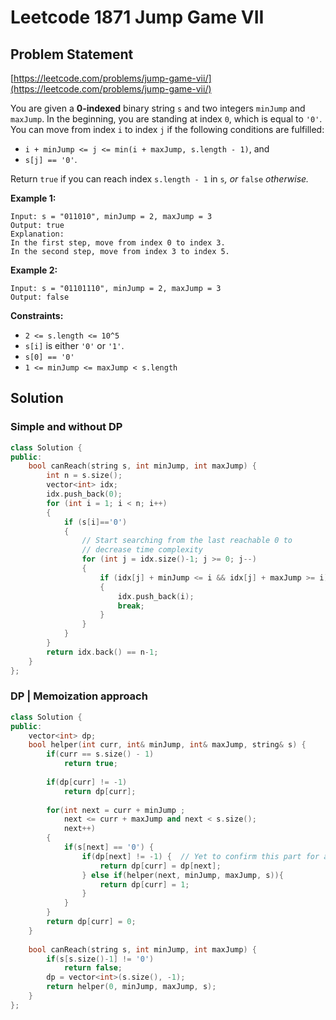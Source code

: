 # Leetcode 1871 Jump Game VII

## Problem Statement

[https://leetcode.com/problems/jump-game-vii/](https://leetcode.com/problems/jump-game-vii/)

You are given a **0-indexed** binary string `s` and two integers `minJump` and `maxJump`. In the beginning, you are standing at index `0`, which is equal to `'0'`. You can move from index `i` to index `j` if the following conditions are fulfilled:

* `i + minJump <= j <= min(i + maxJump, s.length - 1)`, and
* `s[j] == '0'`.

Return `true` if you can reach index `s.length - 1` in `s`_, or_ `false` _otherwise._

**Example 1:**

```text
Input: s = "011010", minJump = 2, maxJump = 3
Output: true
Explanation:
In the first step, move from index 0 to index 3. 
In the second step, move from index 3 to index 5.
```

**Example 2:**

```text
Input: s = "01101110", minJump = 2, maxJump = 3
Output: false
```

**Constraints:**

* `2 <= s.length <= 10^5`
* `s[i]` is either `'0'` or `'1'`.
* `s[0] == '0'`
* `1 <= minJump <= maxJump < s.length`

## Solution

### Simple and without DP

```cpp
class Solution {
public:
    bool canReach(string s, int minJump, int maxJump) {
        int n = s.size();
        vector<int> idx;
        idx.push_back(0);
        for (int i = 1; i < n; i++)
        {
            if (s[i]=='0')
            {
                // Start searching from the last reachable 0 to 
                // decrease time complexity
                for (int j = idx.size()-1; j >= 0; j--) 
                {
                    if (idx[j] + minJump <= i && idx[j] + maxJump >= i)
                    {
                        idx.push_back(i);
                        break;
                    }
                }
            }
        }
        return idx.back() == n-1;  
    }
};
```

### DP \| Memoization approach

```cpp
class Solution {
public:
    vector<int> dp;
    bool helper(int curr, int& minJump, int& maxJump, string& s) {
        if(curr == s.size() - 1) 
            return true;
        
        if(dp[curr] != -1) 
            return dp[curr];
        
        for(int next = curr + minJump ; 
            next <= curr + maxJump and next < s.size(); 
            next++) 
        {
            if(s[next] == '0') {
                if(dp[next] != -1) {  // Yet to confirm this part for all testcases
                    return dp[curr] = dp[next];
                } else if(helper(next, minJump, maxJump, s)){ 
                    return dp[curr] = 1;
                }
            }  
        }
        return dp[curr] = 0; 
    }
    
    bool canReach(string s, int minJump, int maxJump) {
        if(s[s.size()-1] != '0') 
            return false;        
        dp = vector<int>(s.size(), -1);
        return helper(0, minJump, maxJump, s);
    }
};
```

